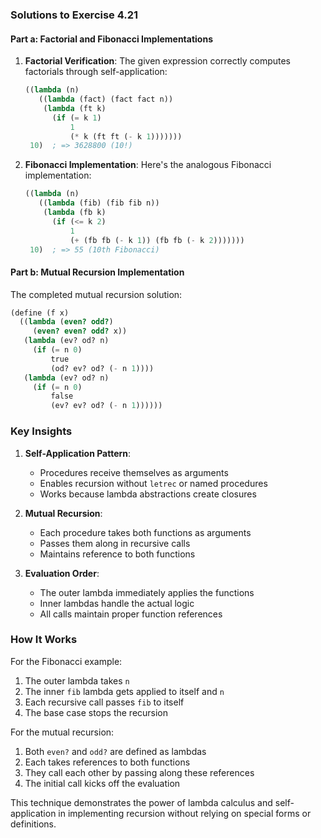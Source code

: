 ### Solutions to Exercise 4.21

#### Part a: Factorial and Fibonacci Implementations

1. **Factorial Verification**:
   The given expression correctly computes factorials through self-application:

   ```scheme
   ((lambda (n)
      ((lambda (fact) (fact fact n))
       (lambda (ft k)
         (if (= k 1)
             1
             (* k (ft ft (- k 1)))))))
    10)  ; => 3628800 (10!)
   ```

2. **Fibonacci Implementation**:
   Here's the analogous Fibonacci implementation:

   ```scheme
   ((lambda (n)
      ((lambda (fib) (fib fib n))
       (lambda (fb k)
         (if (<= k 2)
             1
             (+ (fb fb (- k 1)) (fb fb (- k 2)))))))
    10)  ; => 55 (10th Fibonacci)
   ```

#### Part b: Mutual Recursion Implementation

The completed mutual recursion solution:

```scheme
(define (f x)
  ((lambda (even? odd?)
     (even? even? odd? x))
   (lambda (ev? od? n)
     (if (= n 0)
         true
         (od? ev? od? (- n 1))))
   (lambda (ev? od? n)
     (if (= n 0)
         false
         (ev? ev? od? (- n 1))))))
```

### Key Insights

1. **Self-Application Pattern**:
   - Procedures receive themselves as arguments
   - Enables recursion without `letrec` or named procedures
   - Works because lambda abstractions create closures

2. **Mutual Recursion**:
   - Each procedure takes both functions as arguments
   - Passes them along in recursive calls
   - Maintains reference to both functions

3. **Evaluation Order**:
   - The outer lambda immediately applies the functions
   - Inner lambdas handle the actual logic
   - All calls maintain proper function references

### How It Works

For the Fibonacci example:
1. The outer lambda takes `n`
2. The inner `fib` lambda gets applied to itself and `n`
3. Each recursive call passes `fib` to itself
4. The base case stops the recursion

For the mutual recursion:
1. Both `even?` and `odd?` are defined as lambdas
2. Each takes references to both functions
3. They call each other by passing along these references
4. The initial call kicks off the evaluation

This technique demonstrates the power of lambda calculus and self-application in implementing recursion without relying on special forms or definitions.
